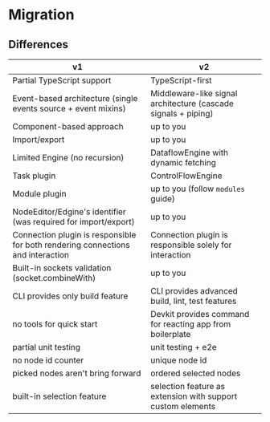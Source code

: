 # Migration

## Differences

| v1                                                                              | v2                                                             |
| ------------------------------------------------------------------------------- | -------------------------------------------------------------- |
| Partial TypeScript support                                                      | TypeScript-first                                               |
| Event-based architecture (single events source + event mixins)                  | Middleware-like signal architecture (cascade signals + piping) |
| Component-based approach                                                        | up to you                                                      |
| Import/export                                                                   | up to you                                                      |
| Limited Engine (no recursion)                                                   | DataflowEngine with dynamic fetching                           |
| Task plugin                                                                     | ControlFlowEngine                                              |
| Module plugin                                                                   | up to you (follow `modules` guide)                             |
| NodeEditor/Edgine's identifier (was required for import/export)                 | up to you                                                      |
| Connection plugin is responsible for both rendering connections and interaction | Connection plugin is responsible solely for interaction        |
| Built-in sockets validation (socket.combineWith)                                | up to you                                                      |
| CLI provides only build feature                                                 | CLI provides advanced build, lint, test features               |
| no tools for quick start                                                        | Devkit provides command for reacting app from boilerplate      |
| partial unit testing                                                            | unit testing + e2e                                             |
| no node id counter                                                              | unique node id                                                 |
| picked nodes aren't bring forward                                               | ordered selected nodes                                         |
| built-in selection feature                                                      | selection feature as extension with support custom elements    |

